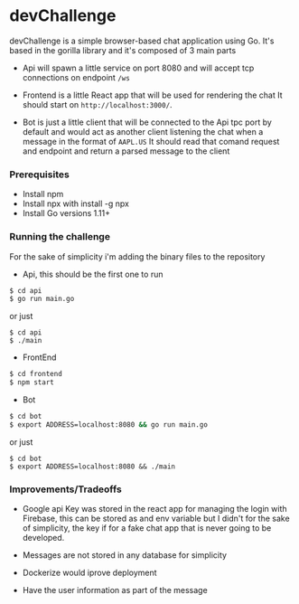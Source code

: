 # devChallenge

devChallenge is  a simple browser-based chat application using Go.
It's based in  the gorilla library and it's composed of 3 main parts

- Api will spawn a little service on port 8080 and will accept tcp connections
on endpoint `/ws`

- Frontend is a little React app that will be used for rendering the chat
It should start on `http://localhost:3000/`.

- Bot is just a little client that will be connected to the Api 
tpc port by default and would act as another client listening the chat
when a message in the format of `AAPL.US`  It should read that comand
request and endpoint and return a parsed message to the client

### Prerequisites

- Install npm
- Install npx with install -g npx
- Install Go versions 1.11+

### Running the challenge
For the sake of simplicity i'm adding the binary files to the repository
- Api, this should be the first one to run
```sh
$ cd api
$ go run main.go
```

or just
```
$ cd api
$ ./main
```

- FrontEnd
```sh
$ cd frontend
$ npm start
```

- Bot
```sh
$ cd bot
$ export ADDRESS=localhost:8080 && go run main.go
```
or just
```
$ cd bot
$ export ADDRESS=localhost:8080 && ./main
```



### Improvements/Tradeoffs
- Google api Key was stored in the react app for managing the login
with Firebase, this can be stored as and env variable but I didn't 
for the sake of simplicity, the key if for a fake chat app that
is never going to be developed.

- Messages are not stored in any database for simplicity

- Dockerize would iprove deployment

- Have the user information as part of the message